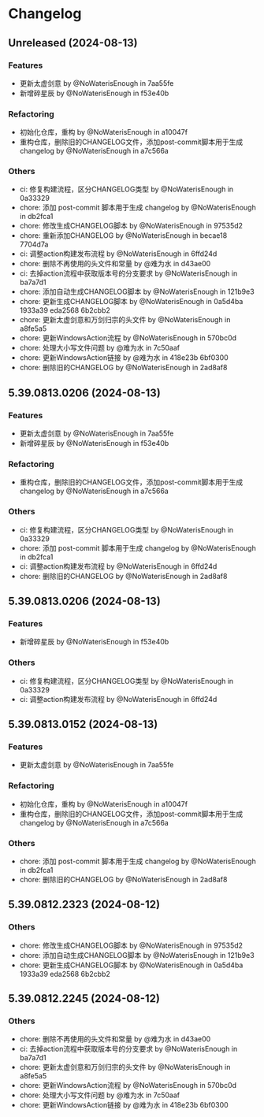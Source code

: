 # Changelog

## Unreleased (2024-08-13)

### Features
- 更新太虚剑意 by @NoWaterisEnough in 7aa55fe
- 新增碎星辰 by @NoWaterisEnough in f53e40b

### Refactoring
- 初始化仓库，重构 by @NoWaterisEnough in a10047f
- 重构仓库，删除旧的CHANGELOG文件，添加post-commit脚本用于生成changelog by @NoWaterisEnough in a7c566a

### Others
- ci: 修复构建流程，区分CHANGELOG类型 by @NoWaterisEnough in 0a33329
- chore: 添加 post-commit 脚本用于生成 changelog by @NoWaterisEnough in db2fca1
- chore: 修改生成CHANGELOG脚本 by @NoWaterisEnough in 97535d2
- chore: 重新添加CHANGELOG by @NoWaterisEnough in becae18 7704d7a
- ci: 调整action构建发布流程 by @NoWaterisEnough in 6ffd24d
- chore: 删除不再使用的头文件和常量 by @难为水 in d43ae00
- ci: 去掉action流程中获取版本号的分支要求 by @NoWaterisEnough in ba7a7d1
- chore: 添加自动生成CHANGELOG脚本 by @NoWaterisEnough in 121b9e3
- chore: 更新生成CHANGELOG脚本 by @NoWaterisEnough in 0a5d4ba 1933a39 eda2568 6b2cbb2
- chore: 更新太虚剑意和万剑归宗的头文件 by @NoWaterisEnough in a8fe5a5
- chore: 更新WindowsAction流程 by @NoWaterisEnough in 570bc0d
- chore: 处理大小写文件问题 by @难为水 in 7c50aaf
- chore: 更新WindowsAction链接 by @难为水 in 418e23b 6bf0300
- chore: 删除旧的CHANGELOG by @NoWaterisEnough in 2ad8af8

## 5.39.0813.0206 (2024-08-13)

### Features
- 更新太虚剑意 by @NoWaterisEnough in 7aa55fe
- 新增碎星辰 by @NoWaterisEnough in f53e40b

### Refactoring
- 重构仓库，删除旧的CHANGELOG文件，添加post-commit脚本用于生成changelog by @NoWaterisEnough in a7c566a

### Others
- ci: 修复构建流程，区分CHANGELOG类型 by @NoWaterisEnough in 0a33329
- chore: 添加 post-commit 脚本用于生成 changelog by @NoWaterisEnough in db2fca1
- ci: 调整action构建发布流程 by @NoWaterisEnough in 6ffd24d
- chore: 删除旧的CHANGELOG by @NoWaterisEnough in 2ad8af8

## 5.39.0813.0206 (2024-08-13)

### Features
- 新增碎星辰 by @NoWaterisEnough in f53e40b

### Others
- ci: 修复构建流程，区分CHANGELOG类型 by @NoWaterisEnough in 0a33329
- ci: 调整action构建发布流程 by @NoWaterisEnough in 6ffd24d

## 5.39.0813.0152 (2024-08-13)

### Features
- 更新太虚剑意 by @NoWaterisEnough in 7aa55fe

### Refactoring
- 初始化仓库，重构 by @NoWaterisEnough in a10047f
- 重构仓库，删除旧的CHANGELOG文件，添加post-commit脚本用于生成changelog by @NoWaterisEnough in a7c566a

### Others
- chore: 添加 post-commit 脚本用于生成 changelog by @NoWaterisEnough in db2fca1
- chore: 删除旧的CHANGELOG by @NoWaterisEnough in 2ad8af8

## 5.39.0812.2323 (2024-08-12)

### Others
- chore: 修改生成CHANGELOG脚本 by @NoWaterisEnough in 97535d2
- chore: 添加自动生成CHANGELOG脚本 by @NoWaterisEnough in 121b9e3
- chore: 更新生成CHANGELOG脚本 by @NoWaterisEnough in 0a5d4ba 1933a39 eda2568 6b2cbb2

## 5.39.0812.2245 (2024-08-12)

### Others
- chore: 删除不再使用的头文件和常量 by @难为水 in d43ae00
- ci: 去掉action流程中获取版本号的分支要求 by @NoWaterisEnough in ba7a7d1
- chore: 更新太虚剑意和万剑归宗的头文件 by @NoWaterisEnough in a8fe5a5
- chore: 更新WindowsAction流程 by @NoWaterisEnough in 570bc0d
- chore: 处理大小写文件问题 by @难为水 in 7c50aaf
- chore: 更新WindowsAction链接 by @难为水 in 418e23b 6bf0300

